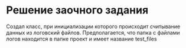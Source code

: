 # Решение заочного задания

Создал класс, при инициализации которого происходит считывание данных из логовский файлов.
Предполагается, что папка с файлами логов находится в папке проект и имеет название test_files